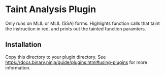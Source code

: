 # Taint Analysis Plugin

Only runs on MLIL or MLIL (SSA) forms. Highlights function calls that taint the instruction in red, and prints out the tainted function paramters.

## Installation

Copy this directory to your plugin directory. See <https://docs.binary.ninja/guide/plugins.html#using-plugins> for more information.